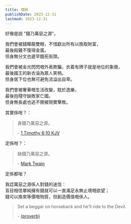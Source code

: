```yaml
---
title: 嗜財
publishDate: 2023-12-31
lastmod: 2023-12-31
---
```


好像是説 "錢乃萬惡之源"。<br/>

我們會被錢矇蔽雙眼，不惜獻出所有以換取財富，<br/>
最後殺雞不復得金蛋。<br/>
但身無分文也遲早餓死街頭。<br/>

我們會被金光閃閃嘅外表欺騙，衣着有牌子就是地位的象徵，<br/>
最後國王的新衣淪為眾人笑柄。<br/>
但身居下位也無可避免流溢出自卑。<br/>

我們會被奢華嘅生活改變，耽於逸樂，<br/>
最後抱殘守缺敗家亡國。<br/>
但身無長處也逃不開被現實擊敗。<br/>

其實係咁？：<br/>

> 貪錢乃萬惡之源。
>
> \- [1 Timothy 6:10 KJV](https://www.biblegateway.com/passage/?search=1%20Timothy%206%3A10&version=KJV)

定係咁？：<br/>

> 缺錢乃萬惡之源。
>
> \- [Mark Twain](https://www.goodreads.com/quotes/81045-the-lack-of-money-is-the-root-of-all-evil)

定係都啱？<br/>

我諗萬惡之源係人對錢的迷信：<br/>
盲目相信單純擁有錢就可以一直滿足永無止境嘅欲望；<br/>
錢可以換來等價嘅物質，但創造價值嘅係人。<br/>

> Set a beggar on horseback and he'll ride to the Devil.
>
> \- [(proverb)](https://en.wiktionary.org/wiki/set_a_beggar_on_horseback_and_he%27ll_ride_to_the_Devil)

